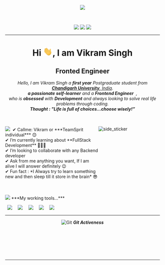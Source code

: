 <p align="center">
      <img src="https://camo.githubusercontent.com/d1e9733ec79822bcadf8b9a1035840ee511e2f022fe9f652cc163db23dc171d3/68747470733a2f2f6d656469612e67697068792e636f6d2f6d656469612f53576f536b4e36447854737a71494b4571762f67697068792e676966" height="200"/>
    </p>
    <br>
    <p align="left"> 
     </p>
     <p align="center">
      <img src="https://img.shields.io/badge/FullStack%20Learning-brightgreen" />
      <img src="https://img.shields.io/badge/Lives-INDIA%20-success" />
      <img src="https://img.shields.io/badge/Languages-English%20%26%20Hindi-brightgreen" />
    </p>
    <hr>
    <h1 align="center">Hi <img src="https://raw.githubusercontent.com/ABSphreak/ABSphreak/master/gifs/Hi.gif" width="30px">, I am Vikram Singh </h1>
    <h2 align="center">Fronted Engineer</h2>
    <p align="center">
    </p>
    </p> 
    <p align="center">
      <em>
        Hello, I am Vikram Singh a <b>first year</b> Postgraduate student from <a href="https://uom.lk/"> <b>Chandigarh University</b>, India</a>. <br>
        <b>a passionate self-learner</b> and a <b>Frontend Engineer</b>&nbsp;&nbsp,<br>who is <b>obsessed</b>
        with <b>Development</b> and always looking to solve real life problems through coding. 
      </em> 
      <br>
       <b><i align="center">Thought : "Life is full of choices…choose wisely!”</i></b>
    </p>
    <br><br>
    <img align="right" width=200px height=200px alt="side_sticker" src="https://media.giphy.com/media/TEnXkcsHrP4YedChhA/giphy.gif" />
    <img src="https://media.giphy.com/media/iY8CRBdQXODJSCERIr/giphy.gif" width="30px">&nbsp;
    ✔ Callme: Vikram or ***TeamSprit individual*** 😊 <br>
    ✔ I’m currently learning about **FullStack Development** 👨🏼‍💻<br>
    ✔ I’m looking to collaborate with any Backend developer<br>
    ✔ Ask from me anything you want, If I am alive I will answer definitely 😉<br>
    ✔ Fun fact : *I Always try to learn something new and then sleep till it store in the brain* 😎<br><br><br><br>
    <img src="https://media.giphy.com/media/iY8CRBdQXODJSCERIr/giphy.gif" width="30px">&nbsp;***My working tools...***
    <p align="left"> 
      <code> <img height="50" src="https://www.vectorlogo.zone/logos/w3_html5/w3_html5-ar21.svg"> </code>
      <code> <img height="50" src="https://www.vectorlogo.zone/logos/netlifyapp_watercss/netlifyapp_watercss-ar21.svg"> </code>
      <code> <img height="50" src="https://www.vectorlogo.zone/logos/reactjs/reactjs-ar21.svg"> </code>
      <code> <img height="50" src="https://www.vectorlogo.zone/logos/java/java-ar21.svg"> </code>
      <code> <img height="50" src="https://www.vectorlogo.zone/logos/javascript/javascript-ar21.svg"> </code>
      <hr>
      <p align="center">
     <img src="https://media.giphy.com/media/W5eoZHPpUx9sapR0eu/giphy.gif" width="30px" alt="Git"/>&nbsp;<i><b>Git Activeness</b></i></p>
    <br><br><br><br><br>
    <hr>
